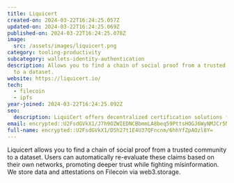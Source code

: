 ```yaml
---
title: Liquicert
created-on: 2024-03-22T16:24:25.057Z
updated-on: 2024-03-22T16:24:25.069Z
published-on: 2024-03-22T16:24:25.078Z
image:
  src: /assets/images/liquicert.png
category: tooling-productivity
subcategory: wallets-identity-authentication
description: Allows you to find a chain of social proof from a trusted community
  to a dataset.
website: https://liquicert.io/
tech:
  - filecoin
  - ipfs
year-joined: 2024-03-22T16:24:25.092Z
seo:
  description: LiquiCert offers decentralized certification solutions for digital assets.
email: encrypted::U2FsdGVkX1/J7h9OZWIEDNCBbmmLA8beq59PttsHOGJ6WyNMJCr5NplSfuQn4XbO
full-name: encrypted::U2FsdGVkX1/DSh27t1E4U37QFncnm/6hhYfZpAOzl8Y=
---
```


Liquicert allows you to find a chain of social proof from a trusted community to a dataset. Users can automatically re-evaluate these claims based on their own networks, promoting deeper trust while fighting misinformation. We store data and attestations on Filecoin via web3.storage.

